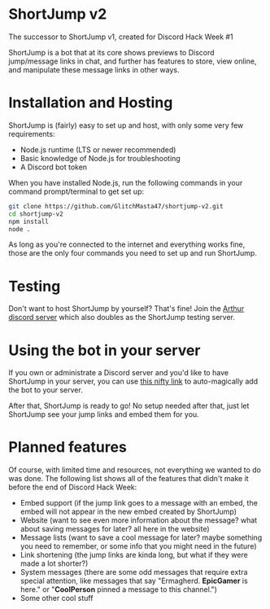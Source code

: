 # ShortJump v2
The successor to ShortJump v1, created for Discord Hack Week #1

ShortJump is a bot that at its core shows previews to Discord jump/message links in chat, and further has features to store, view online, and manipulate these message links in other ways.

# Installation and Hosting
ShortJump is (fairly) easy to set up and host, with only some very few requirements:
- Node.js runtime (LTS or newer recommended)
- Basic knowledge of Node.js for troubleshooting
- A Discord bot token

When you have installed Node.js, run the following commands in your command prompt/terminal to get set up:
```sh
git clone https://github.com/GlitchMasta47/shortjump-v2.git
cd shortjump-v2
npm install
node .
```

As long as you're connected to the internet and everything works fine, those are the only four commands you need to set up and run ShortJump.

# Testing
Don't want to host ShortJump by yourself? That's fine! Join the [Arthur discord server](https://discord.gg/HW7KYG9) which also doubles as the ShortJump testing server.

# Using the bot in your server
If you own or administrate a Discord server and you'd like to have ShortJump in your server, you can use [this nifty link](https://discordapp.com/oauth2/authorize?client_id=592810781536550913&scope=bot&permissions=314368) to auto-magically add the bot to your server.

After that, ShortJump is ready to go! No setup needed after that, just let ShortJump see your jump links and embed them for you. 

# Planned features
Of course, with limited time and resources, not everything we wanted to do was done. The following list shows all of the features that didn't make it before the end of Discord Hack Week:
- Embed support (if the jump link goes to a message with an embed, the embed will not appear in the new embed created by ShortJump)
- Website (want to see even more information about the message? what about saving messages for later? all here in the website)
- Message lists (want to save a cool message for later? maybe something you need to remember, or some info that you might need in the future)
- Link shortening (the jump links are kinda long, but what if they were made a lot shorter?)
- System messages (there are some odd messages that require extra special attention, like messages that say "Ermagherd. **EpicGamer** is here." or "**CoolPerson** pinned a message to this channel.")
- Some other cool stuff
